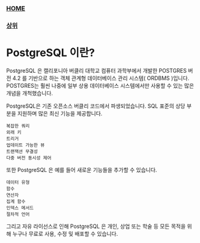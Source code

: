 ### [HOME](../Home.md)
### [상위](../Home.md)

# PostgreSQL 이란?
PostgreSQL 은 캘리포니아 버클리 대학교 컴퓨터 과학부에서 개발한 POSTGRES 버전 4.2 를 기반으로 하는 객체 관계형 데이터베이스 관리 시스템( ORDBMS )입니다. <br>
POSTGRES는 훨씬 나중에 일부 상용 데이터베이스 시스템에서만 사용할 수 있는 많은 개념을 개척했습니다.

PostgreSQL은 기존 오픈소스 버클리 코드에서 파생되었습니다. SQL 표준의 상당 부분을 지원하며 많은 최신 기능을 제공합니다.

    복잡한 쿼리
    외래 키
    트리거
    업데이트 가능한 뷰 
    트랜잭션 무결성
    다중 버전 동시성 제어

또한 PostgreSQL 은 예를 들어 새로운 기능들을 추가할 수 있습니다.

    데이터 유형
    함수
    연산자
    집계 함수
    인덱스 메서드
    절차적 언어

그리고 자유 라이선스로 인해 PostgreSQL 은 개인, 상업 또는 학술 등 모든 목적을 위해 누구나 무료로 사용, 수정 및 배포할 수 있습니다.
